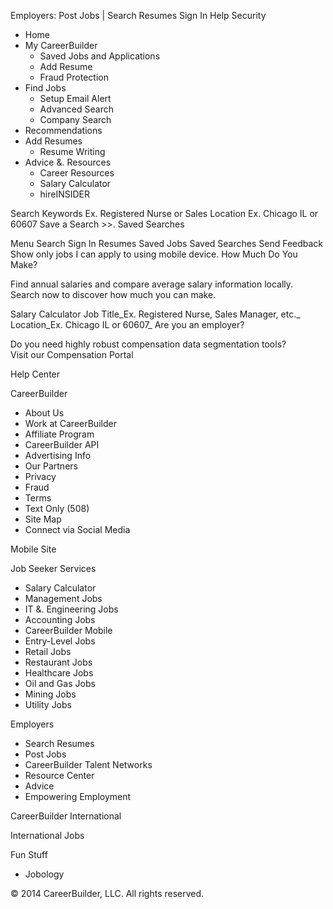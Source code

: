 Employers: Post Jobs | Search Resumes Sign In Help Security

*   Home
*   My CareerBuilder
    *   Saved Jobs and Applications
    *   Add Resume
    *   Fraud Protection
*   Find Jobs
    *   Setup Email Alert
    *   Advanced Search
    *   Company Search
*   Recommendations
*   Add Resumes
    *   Resume Writing
*   Advice &. Resources
    *   Career Resources
    *   Salary Calculator
    *   hireINSIDER

Search Keywords Ex. Registered Nurse or Sales Location Ex. Chicago IL or 60607 Save a Search >>. Saved Searches

Menu Search Sign In Resumes Saved Jobs Saved Searches Send Feedback Show only jobs I can apply to using mobile device. How Much Do You Make?

Find annual salaries and compare average salary information locally.  
Search now to discover how much you can make.

Salary Calculator Job Title_Ex. Registered Nurse, Sales Manager, etc._ Location_Ex. Chicago IL or 60607_ Are you an employer?

Do you need highly robust compensation data segmentation tools?  
Visit our Compensation Portal

Help Center

CareerBuilder

*   About Us
*   Work at CareerBuilder
*   Affiliate Program
*   CareerBuilder API
*   Advertising Info
*   Our Partners
*   Privacy
*   Fraud
*   Terms
*   Text Only (508)
*   Site Map
*   Connect via Social Media

Mobile Site

Job Seeker Services

*   Salary Calculator
*   Management Jobs
*   IT &. Engineering Jobs
*   Accounting Jobs
*   CareerBuilder Mobile
*   Entry-Level Jobs
*   Retail Jobs
*   Restaurant Jobs
*   Healthcare Jobs
*   Oil and Gas Jobs
*   Mining Jobs
*   Utility Jobs

Employers

*   Search Resumes
*   Post Jobs
*   CareerBuilder Talent Networks
*   Resource Center
*   Advice
*   Empowering Employment

  
CareerBuilder International

International Jobs

  
Fun Stuff

*   Jobology

© 2014 CareerBuilder, LLC. All rights reserved.